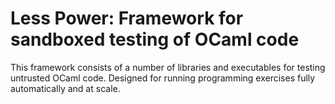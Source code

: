 # Less Power: Framework for sandboxed testing of OCaml code

This framework consists of a number of libraries and
executables for testing untrusted OCaml code.
Designed for running programming exercises fully automatically
and at scale.
